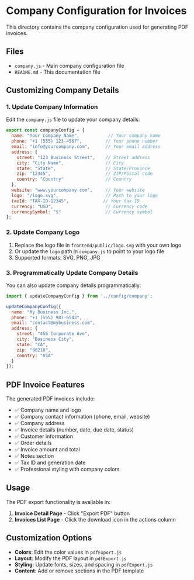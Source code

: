 # Company Configuration for Invoices

This directory contains the company configuration used for generating PDF invoices.

## Files

- `company.js` - Main company configuration file
- `README.md` - This documentation file

## Customizing Company Details

### 1. Update Company Information

Edit the `company.js` file to update your company details:

```javascript
export const companyConfig = {
  name: "Your Company Name",           // Your company name
  phone: "+1 (555) 123-4567",         // Your phone number
  email: "info@yourcompany.com",      // Your email address
  address: {
    street: "123 Business Street",    // Street address
    city: "City Name",                // City
    state: "State",                   // State/Province
    zip: "12345",                     // ZIP/Postal code
    country: "Country"                // Country
  },
  website: "www.yourcompany.com",     // Your website
  logo: "/logo.svg",                  // Path to your logo
  taxId: "TAX-ID-12345",             // Your tax ID
  currency: "USD",                    // Currency code
  currencySymbol: "$"                 // Currency symbol
};
```

### 2. Update Company Logo

1. Replace the logo file in `frontend/public/logo.svg` with your own logo
2. Or update the `logo` path in `company.js` to point to your logo file
3. Supported formats: SVG, PNG, JPG

### 3. Programmatically Update Company Details

You can also update company details programmatically:

```javascript
import { updateCompanyConfig } from '../config/company';

updateCompanyConfig({
  name: "My Business Inc.",
  phone: "+1 (555) 987-6543",
  email: "contact@mybusiness.com",
  address: {
    street: "456 Corporate Ave",
    city: "Business City",
    state: "CA",
    zip: "90210",
    country: "USA"
  }
});
```

## PDF Invoice Features

The generated PDF invoices include:

- ✅ Company name and logo
- ✅ Company contact information (phone, email, website)
- ✅ Company address
- ✅ Invoice details (number, date, due date, status)
- ✅ Customer information
- ✅ Order details
- ✅ Invoice amount and total
- ✅ Notes section
- ✅ Tax ID and generation date
- ✅ Professional styling with company colors

## Usage

The PDF export functionality is available in:

1. **Invoice Detail Page** - Click "Export PDF" button
2. **Invoices List Page** - Click the download icon in the actions column

## Customization Options

- **Colors**: Edit the color values in `pdfExport.js`
- **Layout**: Modify the PDF layout in `pdfExport.js`
- **Styling**: Update fonts, sizes, and spacing in `pdfExport.js`
- **Content**: Add or remove sections in the PDF template
